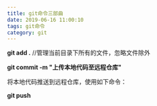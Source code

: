 ```yaml
---
title: git命令三部曲
date: 2019-06-16 11:00:10
tags: git命令
category: git
---
```


**git add .**  //管理当前目录下所有的文件，忽略文件除外

**git commit -m "上传本地代码至远程仓库"**

将本地代码推送到远程仓库，使用如下命令：

**git push**